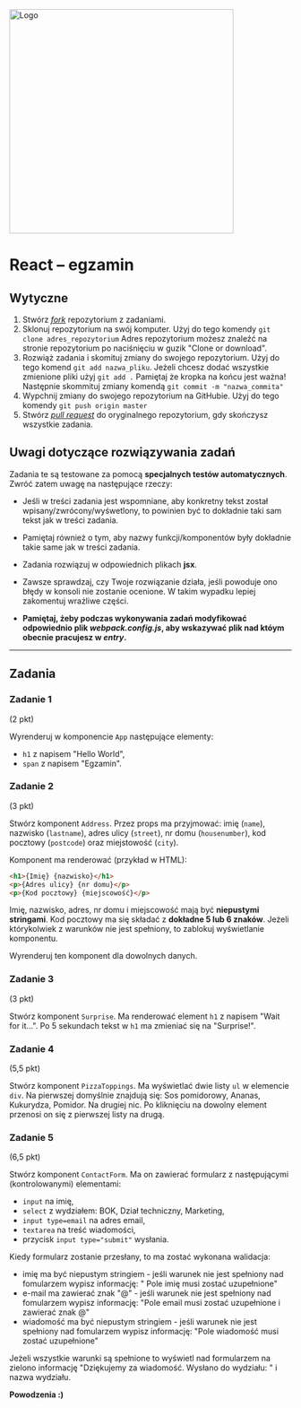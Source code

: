 <img alt="Logo" src="http://coderslab.pl/svg/logo-coderslab.svg" width="400">

# React &ndash; egzamin

## Wytyczne

1. Stwórz [*fork*](https://guides.github.com/activities/forking/) repozytorium z zadaniami.
2. Sklonuj repozytorium na swój komputer. Użyj do tego komendy `git clone adres_repozytorium`
Adres repozytorium możesz znaleźć na stronie repozytorium po naciśnięciu w guzik "Clone or download".
3. Rozwiąż zadania i skomituj zmiany do swojego repozytorium. Użyj do tego komend `git add nazwa_pliku`.
Jeżeli chcesz dodać wszystkie zmienione pliki użyj `git add .` 
Pamiętaj że kropka na końcu jest ważna!
Następnie skommituj zmiany komendą `git commit -m "nazwa_commita"`
4. Wypchnij zmiany do swojego repozytorium na GitHubie.  Użyj do tego komendy `git push origin master`
5. Stwórz [*pull request*](https://help.github.com/articles/creating-a-pull-request) do oryginalnego repozytorium, gdy skończysz wszystkie zadania.

## Uwagi dotyczące rozwiązywania zadań

Zadania te są testowane za pomocą **specjalnych testów automatycznych**. Zwróć zatem uwagę na następujące rzeczy:

* Jeśli w treści zadania jest wspomniane, aby konkretny tekst został wpisany/zwrócony/wyśwetlony, to powinien być to dokładnie taki sam tekst jak w treści zadania.

* Pamiętaj również o tym, aby nazwy funkcji/komponentów były dokładnie takie same jak w treści zadania. 

* Zadania rozwiązuj w odpowiednich plikach **jsx**.

* Zawsze sprawdzaj, czy Twoje rozwiązanie działa, jeśli powoduje ono błędy w konsoli nie zostanie ocenione. W takim wypadku lepiej zakomentuj wrażliwe części.

* **Pamiętaj, żeby podczas wykonywania zadań modyfikować odpowiednio plik _webpack.config.js_, aby wskazywać plik nad któym obecnie pracujesz w _entry_.**


---------------------------------------------------------------------

## Zadania

### Zadanie 1
(2 pkt)

Wyrenderuj w komponencie ```App``` następujące elementy:
- `h1` z napisem "Hello World",
- `span` z napisem "Egzamin".

### Zadanie 2
(3 pkt)

Stwórz komponent `Address`. Przez props ma przyjmować: imię (`name`), nazwisko (`lastname`), adres ulicy (`street`), nr domu (`housenumber`), kod pocztowy (`postcode`) oraz miejstowość (`city`).

Komponent ma renderować (przykład w HTML):
```HTML
<h1>{Imię} {nazwisko}</h1>
<p>{Adres ulicy} {nr domu}</p>
<p>{Kod pocztowy} {miejscowość}</p>
```

Imię, nazwisko, adres, nr domu i miejscowość mają być **niepustymi stringami**. Kod pocztowy ma się składać z **dokładne 5 lub 6 znaków**. Jeżeli którykolwiek z warunków nie jest spełniony, to zablokuj wyświetlanie komponentu.

Wyrenderuj ten komponent dla dowolnych danych.

### Zadanie 3
(3 pkt)

Stwórz komponent `Surprise`. Ma renderować element `h1` z napisem "Wait for it...". Po 5 sekundach tekst w `h1` ma zmieniać się na "Surprise!".

### Zadanie 4
(5,5 pkt)

Stwórz komponent `PizzaToppings`. Ma wyświetlać dwie listy `ul` w elemencie `div`.
Na pierwszej domyślnie znajdują się: Sos pomidorowy, Ananas, Kukurydza, Pomidor. Na drugiej nic.
Po kliknięciu na dowolny element przenosi on się z pierwszej listy na drugą.

### Zadanie 5
(6,5 pkt)

Stwórz komponent `ContactForm`. Ma on zawierać formularz z następującymi (kontrolowanymi) elementami:
* `input` na imię, 
* `select` z wydziałem: BOK, Dział techniczny, Marketing, 
* `input type=email`  na adres email, 
* `textarea` na treść wiadomości, 
* przycisk `input type="submit"` wysłania.

Kiedy formularz zostanie przesłany, to ma zostać wykonana walidacja:
* imię ma być niepustym stringiem - jeśli warunek nie jest spełniony nad fomularzem wypisz informację: " Pole imię musi zostać uzupełnione"
* e-mail ma zawierać znak "@"  - jeśli warunek nie jest spełniony nad fomularzem wypisz informację: "Pole email musi zostać uzupełnione i zawierać znak @"
* wiadomość ma być niepustym stringiem - jeśli warunek nie jest spełniony nad fomularzem wypisz informację: "Pole wiadomość musi zostać uzupełnione"

Jeżeli wszystkie warunki są spełnione to wyświetl nad formularzem na zielono informację "Dziękujemy za wiadomość. Wysłano do wydziału: " i nazwa wydziału.

**Powodzenia :)**


<!-- Links -->
[forking]: https://guides.github.com/activities/forking/
[ref-clone]: http://gitref.org/creating/#clone
[ref-commit]: http://gitref.org/basic/#commit
[ref-push]: http://gitref.org/remotes/#push
[pull-request]: https://help.github.com/articles/creating-a-pull-request
